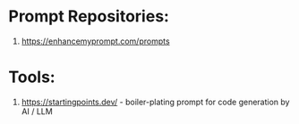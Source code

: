 # Prompt Repositories:
1. https://enhancemyprompt.com/prompts

# Tools:
1. https://startingpoints.dev/ - boiler-plating prompt for code generation by AI / LLM
